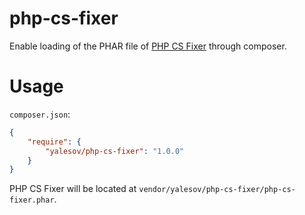 # php-cs-fixer

Enable loading of the PHAR file of [PHP CS Fixer](https://github.com/fabpot/PHP-CS-Fixer) through composer.

# Usage

`composer.json`:

```json
{
    "require": {
        "yalesov/php-cs-fixer": "1.0.0"
    }
}
```

PHP CS Fixer will be located at `vendor/yalesov/php-cs-fixer/php-cs-fixer.phar`.
